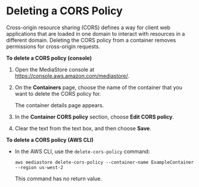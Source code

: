 # Deleting a CORS Policy<a name="cors-policy-deleting"></a>

Cross\-origin resource sharing \(CORS\) defines a way for client web applications that are loaded in one domain to interact with resources in a different domain\. Deleting the CORS policy from a container removes permissions for cross\-origin requests\.

**To delete a CORS policy \(console\)**

1. Open the MediaStore console at [https://console\.aws\.amazon\.com/mediastore/](https://console.aws.amazon.com/mediastore/)\.

1. On the **Containers** page, choose the name of the container that you want to delete the CORS policy for\.

   The container details page appears\. 

1. In the **Container CORS policy** section, choose **Edit CORS policy**\.

1. Clear the text from the text box, and then choose **Save**\.

**To delete a CORS policy \(AWS CLI\)**
+ In the AWS CLI, use the `delete-cors-policy` command:

  ```
  aws mediastore delete-cors-policy --container-name ExampleContainer --region us-west-2
  ```

  This command has no return value\.